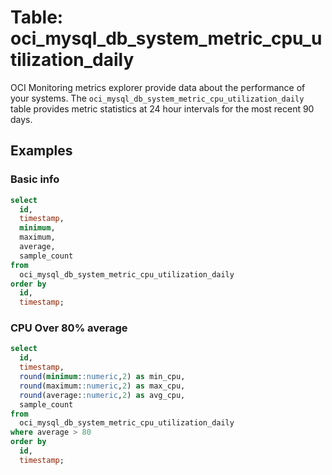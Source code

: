 # Table: oci_mysql_db_system_metric_cpu_utilization_daily

OCI Monitoring metrics explorer provide data about the performance of your systems. The `oci_mysql_db_system_metric_cpu_utilization_daily` table provides metric statistics at 24 hour intervals for the most recent 90 days.

## Examples

### Basic info

```sql
select
  id,
  timestamp,
  minimum,
  maximum,
  average,
  sample_count
from
  oci_mysql_db_system_metric_cpu_utilization_daily
order by
  id,
  timestamp;
```

### CPU Over 80% average

```sql
select
  id,
  timestamp,
  round(minimum::numeric,2) as min_cpu,
  round(maximum::numeric,2) as max_cpu,
  round(average::numeric,2) as avg_cpu,
  sample_count
from
  oci_mysql_db_system_metric_cpu_utilization_daily
where average > 80
order by
  id,
  timestamp;
```